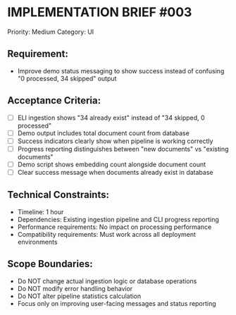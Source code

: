 # IMPLEMENTATION BRIEF #003

Priority: Medium
Category: UI

## Requirement:

- Improve demo status messaging to show success instead of confusing "0 processed, 34 skipped" output

## Acceptance Criteria:

- [ ] ELI ingestion shows "34 already exist" instead of "34 skipped, 0 processed"
- [ ] Demo output includes total document count from database
- [ ] Success indicators clearly show when pipeline is working correctly
- [ ] Progress reporting distinguishes between "new documents" vs "existing documents"
- [ ] Demo script shows embedding count alongside document count
- [ ] Clear success message when documents already exist in database

## Technical Constraints:

- Timeline: 1 hour
- Dependencies: Existing ingestion pipeline and CLI progress reporting
- Performance requirements: No impact on processing performance
- Compatibility requirements: Must work across all deployment environments

## Scope Boundaries:

- Do NOT change actual ingestion logic or database operations
- Do NOT modify error handling behavior
- Do NOT alter pipeline statistics calculation
- Focus only on improving user-facing messages and status reporting
